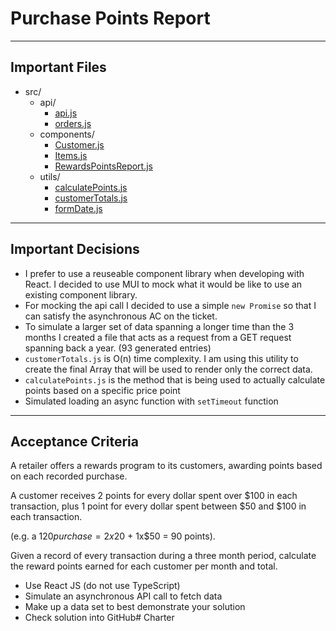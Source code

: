# Purchase Points Report

---

## Important Files

* src/
  * api/
    * [api.js](./src/api/api.js)
    * [orders.js](./src/api/api.js)
  * components/
    * [Customer.js](./src/components/Customer.js)
    * [Items.js](./src/components/Items.js)
    * [RewardsPointsReport.js](./src/components/RewardsPointsReport.js)
  * utils/
    * [calculatePoints.js](./src/utils/calculatePOints.js)
    * [customerTotals.js](./src/customerTotals.js)
    * [formDate.js](./src/formatDate.js)

--- 

## Important Decisions

- I prefer to use a reuseable component library when developing with React. I decided to use MUI to mock what it would be like to use an existing component library.
- For mocking the api call I decided to use a simple `new Promise` so that I can satisfy the asynchronous AC on the ticket.
- To simulate a larger set of data spanning a longer time than the 3 months I created a file that acts as a request from a GET request spanning back a year. (93 generated entries)
- `customerTotals.js` is O(n) time complexity. I am using this utility to create the final Array that will be used to render only the correct data.
- `calculatePoints.js` is the method that is being used to actually calculate points based on a specific price point
- Simulated loading an async function with `setTimeout` function




--- 
## Acceptance Criteria

A retailer offers a rewards program to its customers, awarding points based on each recorded purchase.


A customer receives 2 points for every dollar spent over $100 in each transaction, plus 1 point for every dollar spent between $50 and $100 in each transaction.

(e.g. a $120 purchase = 2x$20 + 1x$50 = 90 points).


Given a record of every transaction during a three month period, calculate the reward points earned for each customer per month and total.


  - Use React JS (do not use TypeScript)
  - Simulate an asynchronous API call to fetch data
  - Make up a data set to best demonstrate your solution
  - Check solution into GitHub# Charter
